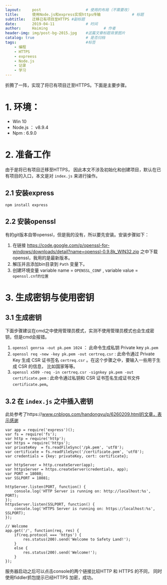 ```yaml
---
layout:     post   				    # 使用的布局（不需要改）
title:      使用Node.js和express实现https传输				# 标题 
subtitle:   迁移已有项目至HTTPS #副标题
date:       2019-04-11				# 时间
author:     Haiming 						# 作者
header-img: img/post-bg-2015.jpg 	#这篇文章标题背景图片
catalog: true 						# 是否归档
tags:								#标签
    - 编程
    - HTTPS
    - expreess
    - Node.js
    - 记录
    - 学习
---
```

折腾了一阵，实现了将已有项目迁至HTTPS。下面是主要步骤。

# 1. 环境：
- Win 10
- Node.js ： v8.9.4
- Npm : 6.9.0

# 2. 准备工作
  由于是将已有项目迁移至HTTPS， 因此本文不涉及初始化和创建项目，默认在已有项目的入口，本文是对 `index.js` 来进行操作。
  
## 2.1 安装express
`npm install express` 

## 2.2 安装openssl
有的git版本自带openssl，但是我的没有，所以要先安装。安装步骤如下：
1. 在链接 https://code.google.com/p/openssl-for-windows/downloads/detail?name=openssl-0.9.8k_WIN32.zip 之中下载openssl，我用的是最新版本。
2. 解压并且添加bin目录到 `Path` 变量下。
3. 创建环境变量 variable name = `OPENSSL_CONF` , variable value = `openssl.cnf的位置` 

# 3. 生成密钥与使用密钥

## 3.1 生成密钥
下面步骤建议在cmd之中使用管理员模式，实测不使用管理员模式也会生成密钥，但是cmd会报错。

1. `openssl genrsa -out pk.pem 1024` ： 此命令生成私钥 Private key `pk.pem` 
2. `openssl req -new -key pk.pem -out certreq.csr` : 此命令通过 Private Key 生成 CSR 证书签名 `certreq.csr` 。在这个步骤之中，要输入一些用于生成 CSR 的信息， 比如国家等等。
3. `openssl x509 -req -in certreq.csr -signkey pk.pem -out certificate.pem` : 此命令通过私钥和 CSR 证书签名生成证书文件 `certificate.pem`。

## 3.2 在 `index.js`  之中插入密钥
此处参考了https://www.cnblogs.com/handongyu/p/6260209.html的文章，表示感谢


```
var app = require('express')();
var fs = require('fs');
var http = require('http');
var https = require('https');
var privateKey  = fs.readFileSync('/pk.pem', 'utf8');
var certificate = fs.readFileSync('/certificate.pem', 'utf8');
var credentials = {key: privateKey, cert: certificate};

var httpServer = http.createServer(app);
var httpsServer = https.createServer(credentials, app);
var PORT = 18080;
var SSLPORT = 18081;

httpServer.listen(PORT, function() {
    console.log('HTTP Server is running on: http://localhost:%s', PORT);
});
httpsServer.listen(SSLPORT, function() {
    console.log('HTTPS Server is running on: https://localhost:%s', SSLPORT);
});

// Welcome
app.get('/', function(req, res) {
    if(req.protocol === 'https') {
        res.status(200).send('Welcome to Safety Land!');
    }
    else {
        res.status(200).send('Welcome!');
    }
});
```

服务器启动之后可以点击console的两个链接比较HTTP 和 HTTPS 的不同， 同时使用fiddler抓包提示已经HTTPS 加密，成功。